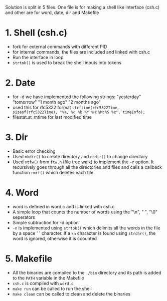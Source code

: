 Solution is split in 5 files.
One file is for making a shell like interface (csh.c) and other are for word, date, dir and Makefile

# 1. Shell (csh.c)
- fork for external commands with different PID
- for internal commands, the files are included and linked with csh.c
- Run the interface in loop 
- `strtok()` is used to break the shell inputs into tokens 

# 2. Date 
- for -d we have implemented the following strings:
"yesterday"
"tomorrow"
"1 month ago"
"2 months ago"
- used this for rfc5322 format `strftime(rfc5322Time, sizeof(rfc5322Time), "%a, %d %b %Y %H:%M:%S %z", timeInfo);`
- filestat.st_mtime for last modified time

# 3. Dir
- Basic error checking
- Used `mkdir()` to create directory and `chdir()` to change directory
- Used `ntfw()` from `ftw.h` (file tree walk) to implement the `-r` option. It recursively goes through all the directories and files and calls a callback function `rmrf()` which deletes each file.

# 4. Word
- word is defined in word.c and is linked with csh.c
- A simple loop that counts the number of words using the "\n", " ", "\0" seperators 
- Simple subtraction for -d option
- `-n` is implemented using `strtok()` which delimits all the words in the file by a space ' ' character. If a `\n` character is found using `strchr()`, the word is ignored, otherwise it is ccounted

# 5. Makefile
- All the binaries are compiled to the `./bin` directory and its path is added to the `PATH` variable in the Makefile
- `csh.c` is compiled with `word.c`
- `make run` can be called to run the shell
- `make clean` can be called to clean and delete the binaries